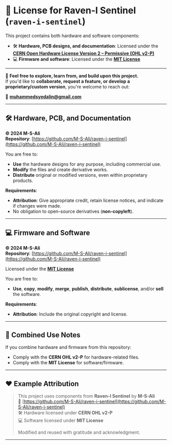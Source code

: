# 📄 License for Raven-I Sentinel (`raven-i-sentinel`)

This project contains both hardware and software components:

- 🛠 **Hardware, PCB designs, and documentation**: Licensed under the [**CERN Open Hardware License Version 2 – Permissive (OHL v2-P)**](https://ohwr.org/project/cernohl/wikis/Documents/CERN-OHL-version-2)  
- 💻 **Firmware and software**: Licensed under the [**MIT License**](https://opensource.org/licenses/MIT)

---

🚀 **Feel free to explore, learn from, and build upon this project.**  
If you'd like to **collaborate, request a feature, or develop a proprietary/custom version**, you're welcome to reach out:

📧 **muhammedsyedalin@gmail.com**

---

## 🛠 Hardware, PCB, and Documentation

**© 2024 M-S-Ali**  
**Repository**: [https://github.com/M-S-Ali/raven-i-sentinel](https://github.com/M-S-Ali/raven-i-sentinel)

You are free to:

- **Use** the hardware designs for any purpose, including commercial use.
- **Modify** the files and create derivative works.
- **Distribute** original or modified versions, even within proprietary products.

**Requirements**:

- **Attribution**: Give appropriate credit, retain license notices, and indicate if changes were made.
- No obligation to open-source derivatives (**non-copyleft**).

---

## 💻 Firmware and Software

**© 2024 M-S-Ali**  
**Repository**: [https://github.com/M-S-Ali/raven-i-sentinel](https://github.com/M-S-Ali/raven-i-sentinel)

Licensed under the [**MIT License**](https://opensource.org/licenses/MIT)

You are free to:

- **Use**, **copy**, **modify**, **merge**, **publish**, **distribute**, **sublicense**, and/or **sell** the software.

**Requirements**:

- **Attribution**: Include the original copyright and license.

---

## 🔀 Combined Use Notes

If you combine hardware and firmware from this repository:

- Comply with the **CERN OHL v2-P** for hardware-related files.
- Comply with the **MIT License** for software/firmware.

---

## ❤️ Example Attribution

> This project uses components from **Raven-I Sentinel** by **M-S-Ali**  
> 🔗 [https://github.com/M-S-Ali/raven-i-sentinel](https://github.com/M-S-Ali/raven-i-sentinel)  
> 🛠 Hardware licensed under **CERN OHL v2-P**  
> 💻 Software licensed under **MIT License**  
>
> Modified and reused with gratitude and acknowledgment.

---
